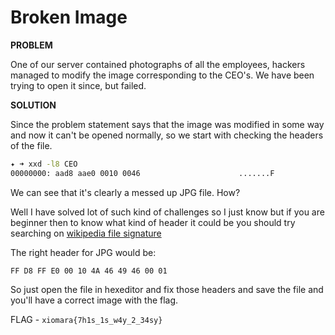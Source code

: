 # Broken Image

__PROBLEM__

One of our server contained photographs of all the employees, hackers managed to modify the image corresponding to the CEO's. We have been trying to open it since, but failed.

__SOLUTION__

Since the problem statement says that the image was modified in some way and now it can't be opened normally, so we start with checking the headers of the file.

```bash
✦ ➜ xxd -l8 CEO
00000000: aad8 aae0 0010 0046                      .......F
```
We can see that it's clearly a messed up JPG file. How?

Well I have solved lot of such kind of challenges so I just know but if you are beginner then to know what kind of header it could be you should try searching on [wikipedia file signature](https://en.wikipedia.org/wiki/List_of_file_signatures)

The right header for JPG would be:
```
FF D8 FF E0 00 10 4A 46 49 46 00 01
```

So just open the file in hexeditor and fix those headers and save the file and you'll have a correct image with the flag.

FLAG - `xiomara{7h1s_1s_w4y_2_34sy}`

